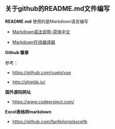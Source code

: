 ## 关于github的README.md文件编写

**README.md** 使用的是Markdown语言编写

* [Markdown语法说明-简体中文](http://wowubuntu.com/markdown/index.html)

* [Markdown在线编译器](http://mahua.jser.me/)

**Github 徽章**

参考：

* https://github.com/vuejs/vue

* http://shields.io/

**国外源码网址**

* https://www.codeproject.com/

**Excel表格转markdown**

* https://github.com/fanfeilong/exceltk
